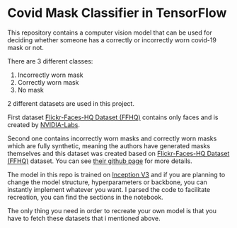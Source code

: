 # Covid Mask Classifier in TensorFlow

This repository contains a computer vision model that can be used for deciding whether someone has a correctly or incorrectly worn covid-19 mask or not.

There are 3 different classes:

  1. Incorrectly worn mask
  2. Correctly worn mask
  3. No mask
  
2 different datasets are used in this project.

First dataset [Flickr-Faces-HQ Dataset (FFHQ)](https://github.com/NVlabs/ffhq-dataset#flickr-faces-hq-dataset-ffhq) contains only faces and is created by [NVIDIA-Labs](https://github.com/NVlabs).

Second one contains incorrectly worn masks and correctly worn masks which are fully synthetic, meaning the authors have generated masks themselves and this dataset was created based on [Flickr-Faces-HQ Dataset (FFHQ)](https://github.com/NVlabs/ffhq-dataset#flickr-faces-hq-dataset-ffhq) dataset. 
You can see [their github page](https://github.com/cabani/MaskedFace-Net) for more details.


The model in this repo is trained on [Inception V3](https://keras.io/api/applications/inceptionv3/) and if you are planning to change the model structure, hyperparameters or backbone, you can instantly implement whatever you want. I parsed the code to facilitate recreation, you can find the sections in the notebook. 


The only thing you need in order to recreate your own model is that you have to fetch these datasets that i mentioned above.
